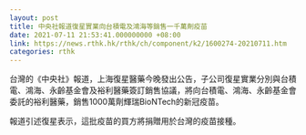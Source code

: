```yaml
---
layout: post
title: 中央社報道復星實業向台積電及鴻海等銷售一千萬劑疫苗
date: 2021-07-11 21:53:41.000000000 +08:00
link: https://news.rthk.hk/rthk/ch/component/k2/1600274-20210711.htm
categories: rthk
---
```


台灣的《中央社》報道，上海復星醫藥今晚發出公告，子公司復星實業分別與台積電、鴻海、永齡基金會及裕利醫藥簽訂銷售協議，將向台積電、鴻海、永齡基金會委託的裕利醫藥，銷售1000萬劑輝瑞BioNTech的新冠疫苗。

報道引述復星表示，這批疫苗的買方將捐贈用於台灣的疫苗接種。

